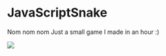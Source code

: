 # JavaScriptSnake
Nom nom nom
Just a small game I made in an hour :)

![](https://cdn.discordapp.com/attachments/745456552718106654/1058146850407976960/ezgif.com-gif-maker_91.gif)
